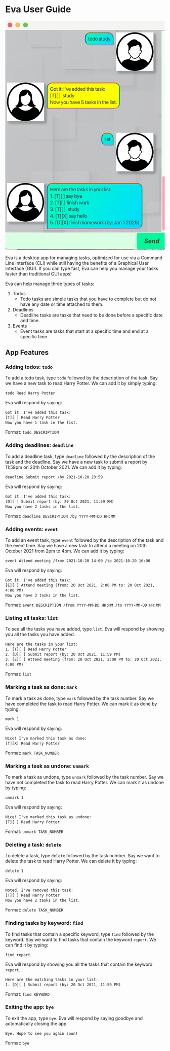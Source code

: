 # Eva User Guide

![Eva](Ui.png)

Eva is a desktop app for managing tasks, optimized for use via a Command Line Interface (CLI) while still having the benefits of a Graphical User Interface (GUI). If you can type fast, Eva can help you manage your tasks faster than traditional GUI apps!

Eva can help manage three types of tasks:
1. Todos
    -   Todo tasks are simple tasks that you have to complete but do not have any date or time attached to them.
2. Deadlines
    -   Deadline tasks are tasks that need to be done before a specific date and time.
3. Events
    -   Event tasks are tasks that start at a specific time and end at a specific time.

## App Features

### Adding todos: `todo`
To add a todo task, type `todo` followed by the description of the task. Say we have a new task to read Harry Potter. We can add it by simply typing:

```
todo Read Harry Potter 
```

Eva will respond by saying:

```
Got it. I've added this task:
[T][ ] Read Harry Potter
Now you have 1 task in the list.
```

Format: `todo DESCRIPTION`

### Adding deadlines: `deadline`
To add a deadline task, type `deadline` followed by the description of the task and the deadline. Say we have a new task to submit a report by 11:59pm on 20th October 2021. We can add it by typing:

```
deadline Submit report /by 2021-10-20 23:59
```

Eva will respond by saying:

```
Got it. I've added this task:
[D][ ] Submit report (by: 20 Oct 2021, 11:59 PM)
Now you have 2 tasks in the list.
```

Format: `deadline DESCRIPTION /by YYYY-MM-DD HH:MM`

### Adding events: `event`
To add an event task, type `event` followed by the description of the task and the event time. Say we have a new task to attend a meeting on 20th October 2021 from 2pm to 4pm. We can add it by typing:

```
event Attend meeting /from 2021-10-20 14:00 /to 2021-10-20 16:00
```

Eva will respond by saying:

```
Got it. I've added this task:
[E][ ] Attend meeting (from: 20 Oct 2021, 2:00 PM to: 20 Oct 2021, 4:00 PM)
Now you have 3 tasks in the list.
```

Format: `event DESCRIPTION /from YYYY-MM-DD HH:MM /to YYYY-MM-DD HH:MM`

### Listing all tasks: `list`
To see all the tasks you have added, type `list`. Eva will respond by showing you all the tasks you have added.

```
Here are the tasks in your list:
1. [T][ ] Read Harry Potter
2. [D][ ] Submit report (by: 20 Oct 2021, 11:59 PM)
3. [E][ ] Attend meeting (from: 20 Oct 2021, 2:00 PM to: 20 Oct 2021, 4:00 PM)
```

Format: `list`

### Marking a task as done: `mark`
To mark a task as done, type `mark` followed by the task number. Say we have completed the task to read Harry Potter. We can mark it as done by typing:

```
mark 1
```

Eva will respond by saying:

```
Nice! I've marked this task as done:
[T][X] Read Harry Potter
```

Format: `mark TASK_NUMBER`

### Marking a task as undone: `unmark`
To mark a task as undone, type `unmark` followed by the task number. Say we have not completed the task to read Harry Potter. We can mark it as undone by typing:

```
unmark 1
```

Eva will respond by saying:

```
Nice! I've marked this task as undone:
[T][ ] Read Harry Potter
```

Format: `unmark TASK_NUMBER`

### Deleting a task: `delete`
To delete a task, type `delete` followed by the task number. Say we want to delete the task to read Harry Potter. We can delete it by typing:

```
delete 1
```

Eva will respond by saying:

```
Noted. I've removed this task:
[T][ ] Read Harry Potter
Now you have 2 tasks in the list.
```

Format: `delete TASK_NUMBER`

### Finding tasks by keyword: `find`
To find tasks that contain a specific keyword, type `find` followed by the keyword. Say we want to find tasks that contain the keyword `report`. We can find it by typing:

```
find report
```

Eva will respond by showing you all the tasks that contain the keyword `report`.

```
Here are the matching tasks in your list:
1. [D][ ] Submit report (by: 20 Oct 2021, 11:59 PM)
```

Format: `find KEYWORD`

### Exiting the app: `bye`
To exit the app, type `bye`. Eva will respond by saying goodbye and automatically closing the app.

```
Bye. Hope to see you again soon!
```

Format: `bye`
